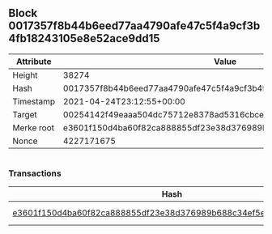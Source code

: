 ## Block 0017357f8b44b6eed77aa4790afe47c5f4a9cf3b4fb18243105e8e52ace9dd15

Attribute | Value
--- | ---
Height | 38274
Hash | 0017357f8b44b6eed77aa4790afe47c5f4a9cf3b4fb18243105e8e52ace9dd15
Timestamp | 2021-04-24T23:12:55+00:00
Target | 00254142f49eaaa504dc75712e8378ad5316cbcead634704b3734b6271167cc4
Merke root | e3601f150d4ba60f82ca888855df23e38d376989b688c34ef5e0197d7ee67c32
Nonce | 4227171675

```

```

### Transactions

Hash | Amount
--- | ---
[e3601f150d4ba60f82ca888855df23e38d376989b688c34ef5e0197d7ee67c32](e3601f150d4ba60f82ca888855df23e38d376989b688c34ef5e0197d7ee67c32.md) | 10.00000000 SKEPTI 
